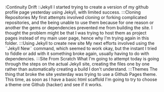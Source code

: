 :Continuity Drift
::Jekyll
I started trying to create a version of my github profile page yesterday using Jekyll, with limited success.
:::Cloning Repositories
My first attempts involved cloning or forking complicated repositories, and the being unable to use them because for one reason or another the gems or dependencies prevented me from building the site.
I thought the problem might be that I was trying to host them as project pages instead of my main user page, hence why I'm trying again in this folder.
:::Using Jekyll to create new site
My next efforts involved using the ¨Jekyll New¨ command, which seemed to work okay, but the instant I tried to fiddle or add with it something broke again, usually having to do with dependencies.
:::Site From Scratch
What I'm going to attempt today is going through the steps on the actual Jekyll site, creating the files one by one rather than automatically creating a build I don't understand.
:::Themes
The thing that broke the site yesterday was trying to use a Github Pages theme. This time, as soon as I have a basic html scaffold I'm going to try to choose a theme one Github (hacker) and see if it works. 
